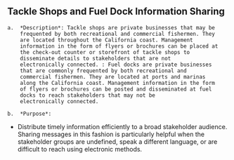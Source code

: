 ## Tackle Shops and Fuel Dock Information Sharing

    a.  *Description*: Tackle shops are private businesses that may be
        frequented by both recreational and commercial fishermen. They
        are located throughout the California coast. Management
        information in the form of flyers or brochures can be placed at
        the check-out counter or storefront of tackle shops to
        disseminate details to stakeholders that are not
        electronically connected. : Fuel docks are private businesses
        that are commonly frequented by both recreational and
        commercial fishermen. They are located at ports and marinas
        along the California coast. Management information in the form
        of flyers or brochures can be posted and disseminated at fuel
        docks to reach stakeholders that may not be
        electronically connected.

    b.  *Purpose*:

-   Distribute timely information efficiently to a broad
    stakeholder audience. Sharing messages in this fashion is
    particularly helpful when the stakeholder groups are undefined,
    speak a different language, or are difficult to reach using
    electronic methods.